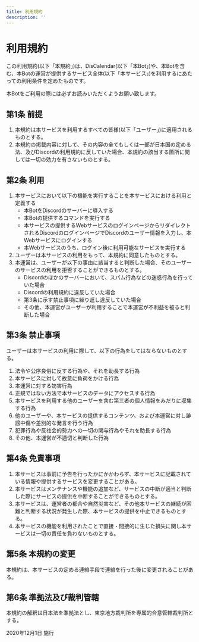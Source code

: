 ```yaml
---
title: 利用規約
description: ''
---
```


# 利用規約

この利用規約(以下「本規約」)は、DisCalendar(以下「本Bot」)や、本Botを含む、本Botの運営が提供するサービス全体(以下「本サービス」)を利用するにあたっての利用条件を定めたものです。

本Botをご利用の際には必ずお読みいただくようお願い致します。

## 第1条 前提

1. 本規約は本サービスを利用するすべての皆様(以下「ユーザー」)に適用されるものとする。
2. 本規約の掲載内容に対して、その内容の全てもしくは一部が日本国の定める法、及びDiscordの利用規約に反していた場合、本規約の該当する箇所に関しては一切の効力を有さないものとする。

## 第2条 利用

1. 本サービスにおいて以下の機能を実行することを本サービスにおける利用と定義する
    - 本BotをDiscordのサーバーに導入する
    - 本Botの提供するコマンドを実行する
    - 本サービスの提供するWebサービスのログインページからリダイレクトされるDiscordのログインページでDiscordのユーザー情報を入力し、本Webサービスにログインする
    - 本Webサービスのうち、ログイン後に利用可能なサービスを実行する
2. ユーザーは本サービスの利用をもって、本規約に同意したものとする。
3. 本運営は、ユーザーが以下の事由に該当すると判断した場合、そのユーザーのサービスの利用を拒否することができるものとする。
    - Discordのほかのサーバーにおいて、スパム行為などの迷惑行為を行っていた場合
    - Discordの利用規約に違反していた場合
    - 第3条に示す禁止事項に繰り返し違反していた場合
    - その他、本運営がユーザーが利用することで本運営が不利益を被ると判断した場合

## 第3条 禁止事項

ユーザーは本サービスの利用に際して、以下の行為をしてはならないものとする。

1. 法令や公序良俗に反する行為や、それを助長する行為
2. 本サービスに対して故意に負荷をかける行為
3. 本運営に対する妨害行為
4. 正規ではない方法で本サービスのデータにアクセスする行為
5. 本サービスを利用する他のユーザーを含む第三者の個人情報をみだりに収集する行為
6. 他のユーザーや、本サービスの提供するコンテンツ、および本運営に対し誹謗中傷や差別的な発言を行う行為
7. 犯罪行為や反社会的勢力への一切の関与行為やそれを助長する行為
8. その他、本運営が不適切と判断した行為

## 第4条 免責事項

1. 本サービスは事前に予告を行ったかにかかわらず、本サービスに記載されている情報や提供するサービスを変更することがある。
2. 本サービスはメンテナンスや機能の追加など、サービスの中断が適当と判断した際にサービスの提供を中断することができるものとする。
3. 本サービスは、運営者の都合や自然災害など、その他本サービスの継続が困難と判断する状況が発生した際、本サービスの提供を中止できるものとする。
4. 本サービスの機能を利用されたことで直接・間接的に生じた損失に関し本サービスは一切の責任を負わないものとする。

## 第5条 本規約の変更

本規約は、本サービスの定める連絡手段で連絡を行った後に変更されることがある。

## 第6条 準拠法及び裁判管轄

本規約の解釈は日本法を準拠法とし、東京地方裁判所を専属的合意管轄裁判所とする。

2020年12月1日 施行
